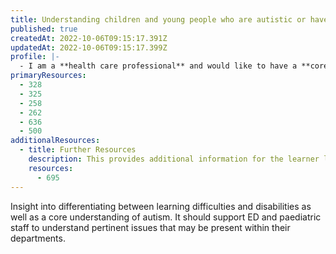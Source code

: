 ```yaml
---
title: Understanding children and young people who are autistic or have a learning disability
published: true
createdAt: 2022-10-06T09:15:17.391Z
updatedAt: 2022-10-06T09:15:17.399Z
profile: |-
  - I am a **health care professional** and would like to have a **core understanding of learning disability, learning difficulties and autism** to adjust or support my care and treatment of children and young people and their parents or carers within the Emergency Department or on a paediatric ward.
primaryResources:
  - 328
  - 325
  - 258
  - 262
  - 636
  - 500
additionalResources:
  - title: Further Resources
    description: This provides additional information for the learner looking to extend their exploration of the subject matter beyond the initial rapid access list.
    resources:
      - 695
---
```

Insight into differentiating between learning difficulties and disabilities as well as a core understanding of autism. It should support ED and paediatric staff to understand pertinent issues that may be present within their departments.